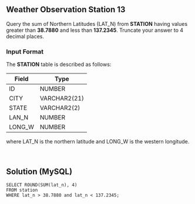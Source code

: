 [comment]: <> (Written: 01-Apr-2020)

## Weather Observation Station 13
Query the sum of Northern Latitudes (LAT_N) from **STATION** having values greater than **38.7880** and less than **137.2345**. 
Truncate your answer to 4 decimal places.

### Input Format
The **STATION** table is described as follows:

| Field  | Type         |
|--------|--------------|
| ID     | NUMBER       |
| CITY   | VARCHAR2(21) |
| STATE  | VARCHAR2(2)  |
| LAN_N  | NUMBER       |
| LONG_W | NUMBER       |

where LAT_N is the northern latitude and LONG_W is the western longitude.

&nbsp;
## Solution (MySQL)
```
SELECT ROUND(SUM(lat_n), 4)
FROM station
WHERE lat_n > 38.7880 and lat_n < 137.2345;
```
